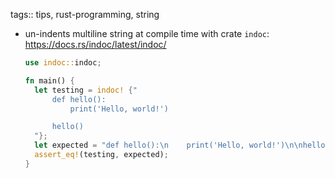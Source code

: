 tags:: tips, rust-programming, string

- un-indents multiline string at compile time with crate `indoc`: 
  https://docs.rs/indoc/latest/indoc/
  ```rust
  use indoc::indoc;
  
  fn main() {
    let testing = indoc! {"
        def hello():
            print('Hello, world!')
  
        hello()
    "};
    let expected = "def hello():\n    print('Hello, world!')\n\nhello()\n";
    assert_eq!(testing, expected);
  }
  ```
